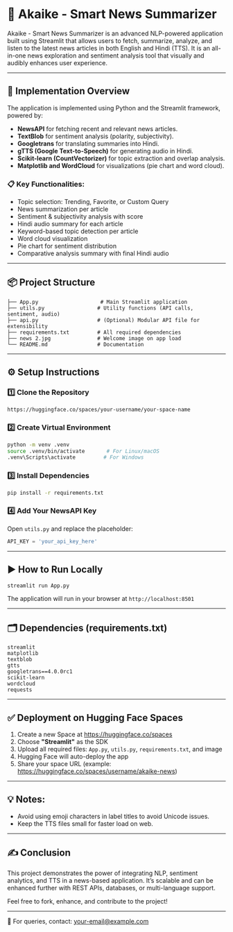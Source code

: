 # 📰 Akaike - Smart News Summarizer

Akaike - Smart News Summarizer is an advanced NLP-powered application built using Streamlit that allows users to fetch, summarize, analyze, and listen to the latest news articles in both English and Hindi (TTS). It is an all-in-one news exploration and sentiment analysis tool that visually and audibly enhances user experience.

---

## 🚀 Implementation Overview

The application is implemented using Python and the Streamlit framework, powered by:
- **NewsAPI** for fetching recent and relevant news articles.
- **TextBlob** for sentiment analysis (polarity, subjectivity).
- **Googletrans** for translating summaries into Hindi.
- **gTTS (Google Text-to-Speech)** for generating audio in Hindi.
- **Scikit-learn (CountVectorizer)** for topic extraction and overlap analysis.
- **Matplotlib and WordCloud** for visualizations (pie chart and word cloud).

### 📋 Key Functionalities:
- Topic selection: Trending, Favorite, or Custom Query
- News summarization per article
- Sentiment & subjectivity analysis with score
- Hindi audio summary for each article
- Keyword-based topic detection per article
- Word cloud visualization
- Pie chart for sentiment distribution
- Comparative analysis summary with final Hindi audio

---

## 📦 Project Structure
```
├── App.py                    # Main Streamlit application
├── utils.py                 # Utility functions (API calls, sentiment, audio)
├── api.py                   # (Optional) Modular API file for extensibility
├── requirements.txt         # All required dependencies
├── news 2.jpg               # Welcome image on app load
└── README.md                # Documentation
```

---

## ⚙️ Setup Instructions

### 1️⃣ Clone the Repository
```bash
https://huggingface.co/spaces/your-username/your-space-name
```

### 2️⃣ Create Virtual Environment
```bash
python -m venv .venv
source .venv/bin/activate       # For Linux/macOS
.venv\Scripts\activate         # For Windows
```

### 3️⃣ Install Dependencies
```bash
pip install -r requirements.txt
```

### 4️⃣ Add Your NewsAPI Key
Open `utils.py` and replace the placeholder:
```python
API_KEY = 'your_api_key_here'
```

---

## ▶️ How to Run Locally
```bash
streamlit run App.py
```

The application will run in your browser at `http://localhost:8501`

---

## 🗂 Dependencies (requirements.txt)
```
streamlit
matplotlib
textblob
gtts
googletrans==4.0.0rc1
scikit-learn
wordcloud
requests
```

---

## ✅ Deployment on Hugging Face Spaces
1. Create a new Space at https://huggingface.co/spaces
2. Choose **"Streamlit"** as the SDK
3. Upload all required files: `App.py`, `utils.py`, `requirements.txt`, and image
4. Hugging Face will auto-deploy the app
5. Share your space URL (example: https://huggingface.co/spaces/username/akaike-news)

---

## 💡 Notes:
- Avoid using emoji characters in label titles to avoid Unicode issues.
- Keep the TTS files small for faster load on web.

---

## ✍️ Conclusion
This project demonstrates the power of integrating NLP, sentiment analytics, and TTS in a news-based application. It’s scalable and can be enhanced further with REST APIs, databases, or multi-language support.

Feel free to fork, enhance, and contribute to the project!

---

📧 For queries, contact: your-email@example.com


